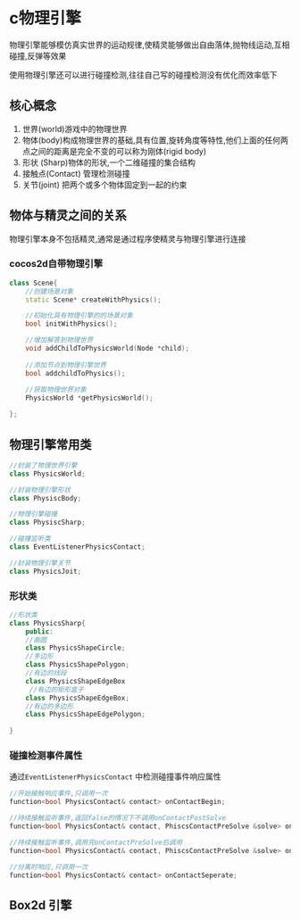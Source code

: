 # c物理引擎

物理引擎能够模仿真实世界的运动规律,使精灵能够做出自由落体,抛物线运动,互相碰撞,反弹等效果

使用物理引擎还可以进行碰撞检测,往往自己写的碰撞检测没有优化而效率低下

## 核心概念

1. 世界(world)游戏中的物理世界
2. 物体(body)构成物理世界的基础,具有位置,旋转角度等特性,他们上面的任何两点之间的距离是完全不变的可以称为刚体(rigid body)
3. 形状 (Sharp)物体的形状,一个二维碰撞的集合结构
4. 接触点(Contact) 管理检测碰撞
5. 关节(joint) 把两个或多个物体固定到一起的约束

## 物体与精灵之间的关系

物理引擎本身不包括精灵,通常是通过程序使精灵与物理引擎进行连接



### cocos2d自带物理引擎

```c++
class Scene{
    //创建场景对象
    static Scene* createWithPhysics();

    //初始化具有物理引擎的的场景对象
    bool initWithPhysics();

    //增加解答到物理世界
    void addChildToPhysicsWorld(Node *child);
    
    //添加节点到物理引擎世界
    bool addchildToPhysics();
    
    //获取物理世界对象
    PhysicsWorld *getPhysicsWorld();

};
```

## 物理引擎常用类

```cpp
//封装了物理世界引擎
class PhysicsWorld;

//封装物理引擎形状
class PhysiscBody;

//物理引擎碰撞
class PhysiscSharp;

//碰撞监听类
class EventListenerPhysicsContact;

//封装物理引擎关节
class PhysicsJoit;
```

### 形状类

```c++
//形状类
class PhysicsSharp{
    public:
    //画圆
    class PhysicsShapeCircle;	
    //多边形
    class PhysicsShapePolygon;
    //有边的线段
    class PhysicsShapeEdgeBox
     //有边的矩形盒子
    class PhysicsShapeEdgeBox;
    //有边的多边形
    class PhysicsShapeEdgePolygon;
 	   
}
```

### 碰撞检测事件属性

通过`EventListenerPhysicsContact` 中检测碰撞事件响应属性



```cpp
//开始接触响应事件,只调用一次
function<bool PhysicsContact& contact> onContactBegin;

//持续接触监听事件,返回false的情况下不调用onContactPostSolve
function<bool PhysicsContact& contact, PhiscsContactPreSolve &solve> onContactPreSolve;

//持续接触监听事件,调用完onContactPreSolve后调用
function<bool PhysicsContact& contact, PhiscsContactPreSolve &solve> onContactPostSolve;

//分离时响应,只调用一次
function<bool PhysicsContact& contact> onContactSeperate;
```









## Box2d 引擎



